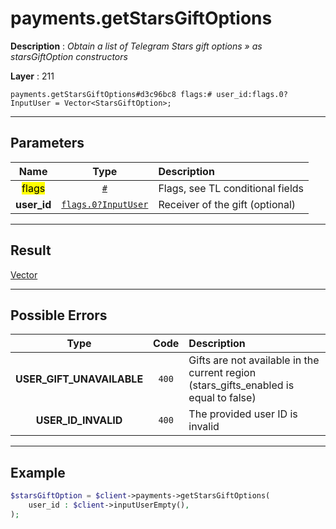 # payments.getStarsGiftOptions

**Description** : *Obtain a list of Telegram Stars gift options &raquo; as starsGiftOption constructors*

**Layer** : 211

```tl
payments.getStarsGiftOptions#d3c96bc8 flags:# user_id:flags.0?InputUser = Vector<StarsGiftOption>;
```

---

## Parameters

| Name | Type | Description |
| :---: | :---: | :--- |
| <mark>flags</mark> | [`#`](type/#) | Flags, see TL conditional fields |
| **user_id** | [`flags.0?InputUser`](type/InputUser) | Receiver of the gift (optional) |

---

## Result

[Vector<StarsGiftOption>](type/StarsGiftOption)

---

## Possible Errors

| Type | Code | Description |
| :---: | :---: | :--- |
| **USER_GIFT_UNAVAILABLE** | `400` | Gifts are not available in the current region (stars_gifts_enabled is equal to false) |
| **USER_ID_INVALID** | `400` | The provided user ID is invalid |

---

## Example

```php
$starsGiftOption = $client->payments->getStarsGiftOptions(
	user_id : $client->inputUserEmpty(),
);
```